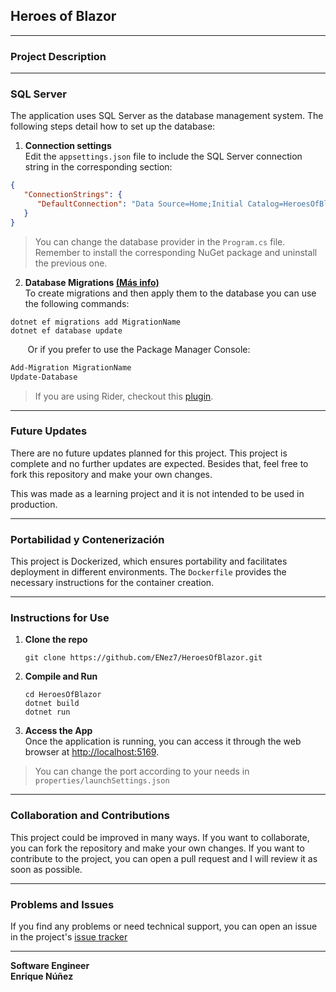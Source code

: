 ## Heroes of Blazor

---
### Project Description

---
### SQL Server
The application uses SQL Server as the database management system. The following steps detail how to set up the database:

1. **Connection settings**  
   Edit the `appsettings.json` file to include the SQL Server connection string in the corresponding section:  
```json
{
   "ConnectionStrings": {
      "DefaultConnection": "Data Source=Home;Initial Catalog=HeroesOfBlazor;Trusted_Connection=True;TrustServerCertificate=True;"
   }
}
```
> You can change the database provider in the `Program.cs` file. Remember to install the corresponding NuGet package and uninstall the previous one.

2. **Database Migrations [(Más info)](https://learn.microsoft.com/en-us/ef/core/managing-schemas/migrations/?tabs=vs)**  
   To create migrations and then apply them to the database you can use the following commands:
```.NET CLI
dotnet ef migrations add MigrationName
dotnet ef database update
```
&nbsp;&nbsp;&nbsp;&nbsp;&nbsp;&nbsp;&nbsp;Or if you prefer to use the Package Manager Console:
```PowerShell
Add-Migration MigrationName
Update-Database
```

> If you are using Rider, checkout this [plugin](https://blog.jetbrains.com/dotnet/2022/01/31/entity-framework-core-inside-rider-ui-way/).

---
### Future Updates
There are no future updates planned for this project. This project is complete and no further updates are expected.
Besides that, feel free to fork this repository and make your own changes.
  
This was made as a learning project and it is not intended to be used in production.

---
### Portabilidad y Contenerización

This project is Dockerized, which ensures portability and facilitates deployment in different environments. The `Dockerfile` provides the necessary instructions for the container creation.

---

### Instructions for Use

1. **Clone the repo**
   ```
   git clone https://github.com/ENez7/HeroesOfBlazor.git
   ```

2. **Compile and Run**
   ```
   cd HeroesOfBlazor
   dotnet build
   dotnet run
   ```

3. **Access the App**  
   Once the application is running, you can access it through the web browser at [http://localhost:5169](http://localhost:5169).
> You can change the port according to your needs in `properties/launchSettings.json`
---
### Collaboration and Contributions

This project could be improved in many ways. If you want to collaborate, you can fork the repository and make your own changes. If you want to contribute to the project, you can open a pull request and I will review it as soon as possible.

---

### Problems and Issues

If you find any problems or need technical support, you can open an issue in the project's [issue tracker](https://github.com/ENez7/HeroesOfBlazor/issues)

---

**Software Engineer**  
**Enrique Núñez**
